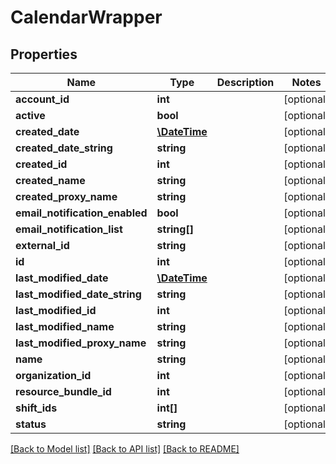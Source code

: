 # CalendarWrapper

## Properties
Name | Type | Description | Notes
------------ | ------------- | ------------- | -------------
**account_id** | **int** |  | [optional] 
**active** | **bool** |  | [optional] 
**created_date** | [**\DateTime**](\DateTime.md) |  | [optional] 
**created_date_string** | **string** |  | [optional] 
**created_id** | **int** |  | [optional] 
**created_name** | **string** |  | [optional] 
**created_proxy_name** | **string** |  | [optional] 
**email_notification_enabled** | **bool** |  | [optional] 
**email_notification_list** | **string[]** |  | [optional] 
**external_id** | **string** |  | [optional] 
**id** | **int** |  | [optional] 
**last_modified_date** | [**\DateTime**](\DateTime.md) |  | [optional] 
**last_modified_date_string** | **string** |  | [optional] 
**last_modified_id** | **int** |  | [optional] 
**last_modified_name** | **string** |  | [optional] 
**last_modified_proxy_name** | **string** |  | [optional] 
**name** | **string** |  | [optional] 
**organization_id** | **int** |  | [optional] 
**resource_bundle_id** | **int** |  | [optional] 
**shift_ids** | **int[]** |  | [optional] 
**status** | **string** |  | [optional] 

[[Back to Model list]](../README.md#documentation-for-models) [[Back to API list]](../README.md#documentation-for-api-endpoints) [[Back to README]](../README.md)


